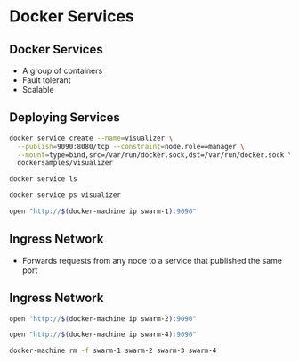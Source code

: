 # Docker Services


## Docker Services

* A group of containers
* Fault tolerant
* Scalable


## Deploying Services


```bash
docker service create --name=visualizer \
  --publish=9090:8080/tcp --constraint=node.role==manager \
  --mount=type=bind,src=/var/run/docker.sock,dst=/var/run/docker.sock \
  dockersamples/visualizer

docker service ls

docker service ps visualizer

open "http://$(docker-machine ip swarm-1):9090"
```


## Ingress Network

* Forwards requests from any node to a service that published the same port


## Ingress Network

```bash
open "http://$(docker-machine ip swarm-2):9090"

open "http://$(docker-machine ip swarm-4):9090"
```

```bash
docker-machine rm -f swarm-1 swarm-2 swarm-3 swarm-4
```